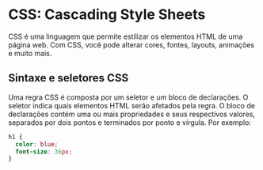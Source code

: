 # CSS: Cascading Style Sheets

CSS é uma linguagem que permite estilizar os elementos HTML de uma página web. Com CSS, você pode alterar cores, fontes, layouts, animações e muito mais.

## Sintaxe e seletores CSS

Uma regra CSS é composta por um seletor e um bloco de declarações. O seletor indica quais elementos HTML serão afetados pela regra. O bloco de declarações contém uma ou mais propriedades e seus respectivos valores, separados por dois pontos e terminados por ponto e vírgula. Por exemplo:

```css
h1 {
  color: blue;
  font-size: 36px;
}
```
